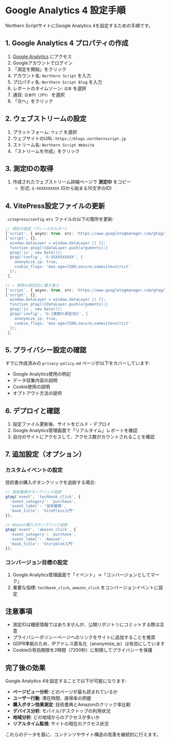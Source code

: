 # Google Analytics 4 設定手順

Northern ScriptサイトにGoogle Analytics 4を設定するための手順です。

## 1. Google Analytics 4 プロパティの作成

1. [Google Analytics](https://analytics.google.com) にアクセス
2. Googleアカウントでログイン
3. 「測定を開始」をクリック
4. アカウント名: `Northern Script` を入力
5. プロパティ名: `Northern Script Blog` を入力
6. レポートのタイムゾーン: `日本` を選択
7. 通貨: `日本円（JPY）` を選択
8. 「次へ」をクリック

## 2. ウェブストリームの設定

1. プラットフォーム: `ウェブ` を選択
2. ウェブサイトのURL: `https://blogs.northernscript.jp`
3. ストリーム名: `Northern Script Website`
4. 「ストリームを作成」をクリック

## 3. 測定IDの取得

1. 作成されたウェブストリーム詳細ページで **測定ID** をコピー
   - 形式: `G-XXXXXXXXXX` (Gから始まる10文字のID)

## 4. VitePress設定ファイルの更新

`.vitepress/config.mts` ファイルの以下の箇所を更新:

```typescript
// 現在の設定（プレースホルダー）
['script', { async: true, src: 'https://www.googletagmanager.com/gtag/js?id=G-XXXXXXXXXX' }],
['script', {}, `
  window.dataLayer = window.dataLayer || [];
  function gtag(){dataLayer.push(arguments);}
  gtag('js', new Date());
  gtag('config', 'G-XXXXXXXXXX', {
    anonymize_ip: true,
    cookie_flags: 'max-age=7200;secure;samesite=strict'
  });
`],

// ↓ 実際の測定IDに置き換え
['script', { async: true, src: 'https://www.googletagmanager.com/gtag/js?id=G-[実際の測定ID]' }],
['script', {}, `
  window.dataLayer = window.dataLayer || [];
  function gtag(){dataLayer.push(arguments);}
  gtag('js', new Date());
  gtag('config', 'G-[実際の測定ID]', {
    anonymize_ip: true,
    cookie_flags: 'max-age=7200;secure;samesite=strict'
  });
`],
```

## 5. プライバシー設定の確認

すでに作成済みの `privacy-policy.md` ページが以下をカバーしています:
- Google Analytics使用の明記
- データ収集内容の説明
- Cookie使用の説明
- オプトアウト方法の提供

## 6. デプロイと確認

1. 設定ファイル更新後、サイトをビルド・デプロイ
2. Google Analytics管理画面で「リアルタイム」レポートを確認
3. 自分のサイトにアクセスして、アクセス数がカウントされることを確認

## 7. 追加設定（オプション）

### カスタムイベントの設定
技術書の購入ボタンクリックを追跡する場合:

```javascript
// 技術書典ボタンクリック追跡
gtag('event', 'techbook_click', {
  'event_category': 'purchase',
  'event_label': '技術書典',
  'book_title': 'VitePress入門'
});

// Amazon購入ボタンクリック追跡
gtag('event', 'amazon_click', {
  'event_category': 'purchase', 
  'event_label': 'Amazon',
  'book_title': 'Storyblok入門'
});
```

### コンバージョン目標の設定
1. Google Analytics管理画面で「イベント」→「コンバージョンとしてマーク」
2. 重要な指標: `techbook_click`, `amazon_click` をコンバージョンイベントに設定

## 注意事項

- 測定IDは機密情報ではありませんが、公開リポジトリにコミットする際は注意
- プライバシーポリシーページへのリンクをサイトに追加することを推奨
- GDPR準拠のため、IPアドレス匿名化（anonymize_ip）は有効にしています
- Cookieの有効期限を2時間（7200秒）に制限してプライバシーを保護

## 完了後の効果

Google Analytics 4を設定することで以下が可能になります:

- **ページビュー分析**: どのページが最も読まれているか
- **ユーザー行動**: 滞在時間、直帰率の把握
- **購入ボタン効果測定**: 技術書典とAmazonのクリック率比較
- **デバイス分析**: モバイル/デスクトップの利用状況
- **地域分析**: どの地域からのアクセスが多いか
- **リアルタイム監視**: サイトの現在のアクセス状況

これらのデータを基に、コンテンツやサイト構造の改善を継続的に行えます。